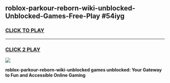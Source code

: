 
## roblox-parkour-reborn-wiki-unblocked-Unblocked-Games-Free-Play #54iyg
<h3>
<a href="https://us.freeplayer.one?title=roblox-parkour-reborn-wiki-unblocked&ref=9M">CLICK TO PLAY</a></h3>
<hr>

<h3>
<a href="https://us.freeplayer.one?title=roblox-parkour-reborn-wiki-unblocked&ref=9M">CLICK 2 PLAY</a>
  
</h3>

<a href="https://us.freeplayer.one?title=roblox-parkour-reborn-wiki-unblocked&ref=9M"><img src="https://clearcache.store/games.png"></a>


**roblox-parkour-reborn-wiki-unblocked games unblocked: Your Gateway to Fun and Accessible Online Gaming**
